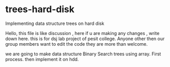 trees-hard-disk
===============

Implementing data structure trees on hard disk

Hello, this file is like discussion , here if u are making any changes , write down here.
this is for dsj lab project of pesit college. Anyone other then our group members want to edit the code they are more than welcome.

we are going to make data structure Binary Search trees using array. First process. then implement it on hdd.
